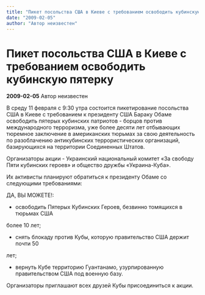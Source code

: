 ```yaml
---
title: "Пикет посольства США в Киеве с требованием освободить кубинскую пятерку"
date: "2009-02-05"
author: "Автор неизвестен"
---
```


# Пикет посольства США в Киеве с требованием освободить кубинскую пятерку

**2009-02-05** Автор неизвестен

В среду 11 февраля с 9:30 утра состоится пикетирование посольства США в Киеве с требованием к президенту США Бараку Обаме освободить пятерых кубинских патриотов - борцов против международного терроризма, уже более десяти лет отбывающих тюремное заключение в американских тюрьмах за свою деятельность по разоблачению антикубинских террористических организаций, базирующихся на территории Соединенных Штатов.

Организаторы акции - Украинский национальный комитет «За свободу Пяти кубинских героев» и общество дружбы «Украина-Куба».

Их активисты планируют обратиться к президенту Обаме со следующими требованиями:

ДА, ВЫ МОЖЕТЕ!:

 - освободить Пятерых Кубинских Героев, безвинно томящихся в тюрьмах США

более 10 лет;

 - снять блокаду против Кубы, которую правительство США держит почти 50

лет;

 - вернуть Кубе территорию Гуантанамо, узурпированную правительством США под военную базу.

Организаторы приглашают всех друзей Кубы присоединиться к акции.